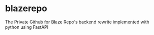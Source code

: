 # blazerepo
The Private Github for Blaze Repo's backend rewrite implemented with python using FastAPI
